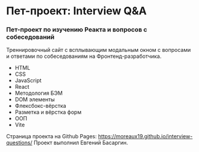 # Пет-проект: Interview Q&A

### Пет-проект по изучению Реакта и вопросов с собеседований

Треннировочный сайт с всплывающим модальным окном с вопросами и ответами по собеседованиям на Фронтенд-разработчика.

- HTML
- CSS
- JavaScript
- React
- Методология БЭМ
- DOM элементы
- Флексбокс-вёрстка
- Разметка и вёрстка форм
- ООП
- Vite

Страница проекта на Github Pages: https://moreaux19.github.io/interview-questions/
Проект выполнил Евгений Басаргин.
